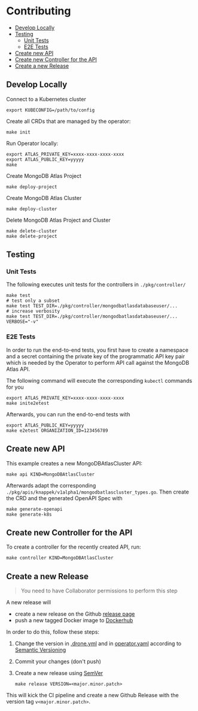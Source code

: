 # Contributing

<!-- vim-markdown-toc GFM -->

* [Develop Locally](#develop-locally)
* [Testing](#testing)
  * [Unit Tests](#unit-tests)
  * [E2E Tests](#e2e-tests)
* [Create new API](#create-new-api)
* [Create new Controller for the API](#create-new-controller-for-the-api)
* [Create a new Release](#create-a-new-release)

<!-- vim-markdown-toc -->

## Develop Locally

Connect to a Kubernetes cluster

```shell
export KUBECONFIG=/path/to/config
```

Create all CRDs that are managed by the operator:

```shell
make init
```

Run Operator locally:

```shell
export ATLAS_PRIVATE_KEY=xxxx-xxxx-xxxx-xxxx
export ATLAS_PUBLIC_KEY=yyyyy
make
```

Create MongoDB Atlas Project

```shell
make deploy-project
```

Create MongoDB Atlas Cluster

```shell
make deploy-cluster
```

Delete MongoDB Atlas Project and Cluster

```shell
make delete-cluster
make delete-project
```

## Testing

### Unit Tests

The following executes unit tests for the controllers in `./pkg/controller/`

```shell
make test
# test only a subset
make test TEST_DIR=./pkg/controller/mongodbatlasdatabaseuser/...
# increase verbosity
make test TEST_DIR=./pkg/controller/mongodbatlasdatabaseuser/... VERBOSE="-v"
```

### E2E Tests

In order to run the end-to-end tests, you first have to create a namespace and a secret containing the private key of the programmatic API key pair which is needed by the Operator to perform API call against the MongoDB Atlas API.

The following command will execute the corresponding `kubectl` commands for you

```shell
export ATLAS_PRIVATE_KEY=xxxx-xxxx-xxxx-xxxx
make inite2etest
```

Afterwards, you can run the end-to-end tests with

```shell
export ATLAS_PUBLIC_KEY=yyyyy
make e2etest ORGANIZATION_ID=123456789
```

## Create new API

This example creates a new MongoDBAtlasCluster API:

```shell
make api KIND=MongoDBAtlasCluster
```

Afterwards adapt the corresponding `./pkg/apis/knappek/v1alpha1/mongodbatlascluster_types.go`.
Then create the CRD and the generated OpenAPI Spec with

```shell
make generate-openapi
make generate-k8s
```

## Create new Controller for the API

To create a controller for the recently created API, run:

```shell
make controller KIND=MongoDBAtlasCluster
```

## Create a new Release

> You need to have Collaborator permissions to perform this step

A new release will

* create a new release on the Github [release page](https://github.com/Knappek/mongodbatlas-operator/releases)
* push a new tagged Docker image to [Dockerhub](https://cloud.docker.com/repository/docker/knappek/mongodbatlas-operator/tags)

In order to do this, follow these steps:

1. Change the version in [.drone.yml](./.drone.yml) and in [operator.yaml](./deploy/operator.yaml) according to [Semantic Versioning](http://semver.org/)
2. Commit your changes (don't push)
3. Create a new release using [SemVer](http://semver.org/)

    ```shell
    make release VERSION=<major.minor.patch>
    ```

This will kick the CI pipeline and create a new Github Release with the version tag `v<major.minor.patch>`.
